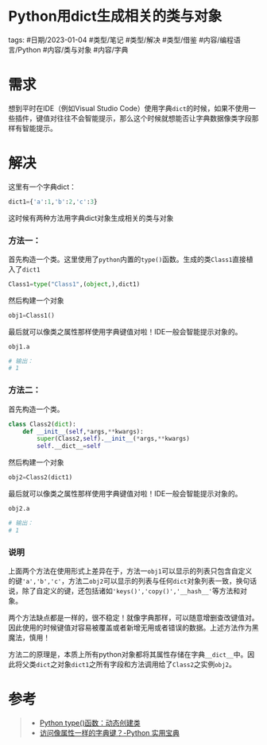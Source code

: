 # Python用dict生成相关的类与对象



tags: #日期/2023-01-04 #类型/笔记 #类型/解决 #类型/借鉴 #内容/编程语言/Python #内容/类与对象 #内容/字典 



# 需求


想到平时在IDE（例如Visual Studio Code）使用字典`dict`的时候，如果不使用一些插件，键值对往往不会智能提示，那么这个时候就想能否让字典数据像类字段那样有智能提示。


# 解决

这里有一个字典dict：

```python
dict1={'a':1,'b':2,'c':3}
```


这时候有两种方法用字典dict对象生成相关的类与对象

### 方法一：

首先构造一个类。这里使用了`python`内置的`type()`函数。生成的类`Class1`直接植入了`dict1`
```python
Class1=type("Class1",(object,),dict1)
```

然后构建一个对象
```python
obj1=Class1()
```

最后就可以像类之属性那样使用字典键值对啦！IDE一般会智能提示对象的。

```python
obj1.a

# 输出：
# 1
```


### 方法二：

首先构造一个类。
```python
class Class2(dict):
	def __init__(self,*args,**kwargs):
		super(Class2,self).__init__(*args,**kwargs)
		self.__dict__=self
```

然后构建一个对象
```python
obj2=Class2(dict1)
```

最后就可以像类之属性那样使用字典键值对啦！IDE一般会智能提示对象的。

```python
obj2.a

# 输出：
# 1
```



### 说明

上面两个方法在使用形式上差异在于，方法一`obj1`可以显示的列表只包含自定义的键`'a','b','c'`，方法二`obj2`可以显示的列表与任何`dict`对象列表一致，换句话说，除了自定义的键，还包括诸如`'keys()','copy()','__hash__'`等方法和对象。

两个方法缺点都是一样的，很不稳定！就像字典那样，可以随意增删查改键值对。因此使用的时候键值对容易被覆盖或者新增无用或者错误的数据。上述方法作为黑魔法，慎用！

方法二的原理是，本质上所有python对象都将其属性存储在字典`__dict__`中。因此将父类`dict`之对象`dict1`之所有字段和方法调用给了`Class2`之实例`obj2`。



# 参考

> - [Python type()函数：动态创建类](http://c.biancheng.net/view/2292.html#:~:text=Python%20type%20%28%29函数：动态创建类%201%20第一种语法格式用来查看某个变量（类对象）的具体类型，obj%20表示某个变量或者类对象%E3%80%82,2%20第二种语法格式用来创建类，其中%20name%20表示类的名称；bases%20表示一个元组，其中存储的是该类的父类；dict%20表示一个字典，用于表示类内定义的属性或者方法%E3%80%82)
> - [访问像属性一样的字典键？-Python 实用宝典](https://pythondict.com/python-qa/访问像属性一样的字典键？/#:~:text=1%20所有python对象在内部将其属性存储在名为的字典中%20__dict__%20%E3%80%82%202%20不需要内部字典%20__dict__%20必须是“仅是简单的字典”，因此我们可以将,super%20%28%29%20的%20__init__%20%28%29%20方法，我们可以确保它（已经）的行为与字典完全相同，因为该函数将调用所有%20字典实例化%20代码%E3%80%82)


